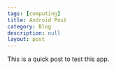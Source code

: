 ```yaml
---
tags: [computing]
title: Android Post
category: Blog
description: null
layout: post
---
```

This is a quick post to test this app.